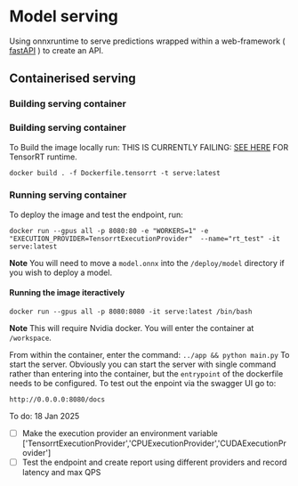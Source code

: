 # Model serving

Using onnxruntime to serve predictions wrapped within a web-framework ( [fastAPI](https://fastapi.tiangolo.com/) ) to create an API.

## Containerised serving

### Building serving container


### Building serving container

To Build the image locally run: THIS IS CURRENTLY FAILING: [SEE HERE](https://github.com/onnx/onnx-tensorrt/issues/1009) FOR TensorRT runtime. 

```
docker build . -f Dockerfile.tensorrt -t serve:latest
```

### Running serving container

To deploy the image and test the endpoint, run:

```
docker run --gpus all -p 8080:80 -e "WORKERS=1" -e "EXECUTION_PROVIDER=TensorrtExecutionProvider"  --name="rt_test" -it serve:latest
```
 
**Note** You will need to move a `model.onnx` into the `/deploy/model` directory if you wish to deploy a model. 

#### Running the image iteractively 

`docker run --gpus all -p 8080:8080 -it serve:latest /bin/bash`

**Note** This will require Nvidia docker. You will enter the container at `/workspace`. 

From within the container, enter the command: `../app && python main.py` 
To start the server. Obviously you can start the server with single command rather than entering into the container, but the `entrypoint` of the dockerfile needs to be configured. To test out the enpoint via the swagger UI go to: 
```
http://0.0.0.0:8080/docs
```

To do:
18 Jan 2025

- [ ] Make the execution provider an environment variable ['TensorrtExecutionProvider','CPUExecutionProvider','CUDAExecutionProvider']
- [ ] Test the endpoint and create report using different providers and record latency and max QPS
